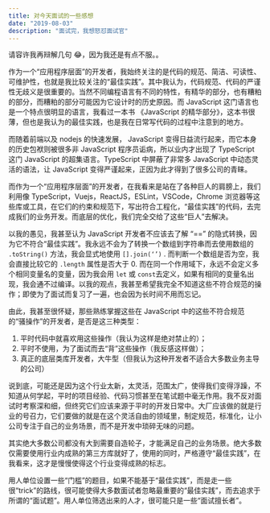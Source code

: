 ```yaml
---
title: 对今天面试的一些感想
date: "2019-08-03"
description: "面试完，我想怒怼面试官"
---
```


请容许我再辩解几句 😂，因为我还是有点不服。。

作为一个“应用程序层面”的开发者，我始终关注的是代码的规范、简洁、可读性、可维护性，也就是我比较关注的“最佳实践”。其中我认为，代码规范、代码的严谨性无歧义是很重要的。当然不同编程语言有不同的特性，有精华的部分，也有糟粕的部分，而糟粕的部分可能因为它设计时的历史原因。而 JavaScript 这门语言也是一个特点很明显的语言，我看过一本书 《JavaScript 的精华部分》，这本书很薄，但也是我认为的最佳实践，也是我在日常写代码的过程中注意到的地方。

而随着前端以及 nodejs 的快速发展， JavaScript 变得日益流行起来，而它本身的历史包袱则被很多非 JavaScript 程序员诟病，所以业内才出现了 TypeScript 这门 JavaScript 的超集语言。TypeScript 中屏蔽了非常多 JavaScript 中动态灵活的语法，让 JavaScript 变得严谨起来，正因为此才得到了很多公司的青睐。

而作为一个“应用程序层面”的开发者，在我看来是站在了各种巨人的肩膀上，我们利用像 TypeScript，Vuejs，ReactJS，ESLint，VSCode，Chrome 浏览器等这些库或工具，在它们的约束和规范下，写出符合工程化，“最佳实践”的代码，去完成我们的业务开发。而底层的优化，我们完全交给了这些“巨人”去解决。

以我的愚见，我甚至认为 JavaScript 开发者不应该去了解 “==” 的隐式转换，因为它不符合“最佳实践”。我永远不会为了转换一个数组到字符串而去使用数组的 `.toString()` 方法，我会显式地使用 `[].join(‘’)` . 而判断一个数组是否为空，我会直接比较它的 `.length` 属性是否大于 0. 而在同一个作用域下，永远不会定义多个相同变量名的变量，因为我会用 `let` 或 `const`去定义，如果有相同的变量名出现，我会通不过编译。以我的观点，我甚至希望我完全不知道这些不符合规范的操作；即使为了面试而复习了一遍，也会因为长时间不用而忘记。

由此，我甚至很怀疑，那些熟练掌握这些在 JavaScript 中的这些不符合规范的“骚操作”的开发者，是否是这三种类型：

1. 平时代码中就喜欢用这些操作（我认为这样是绝对禁止的）；
2. 平时不使用，为了面试而去“背”这些操作（我反感这样做）；
3. 真正的底层类库开发者，大牛型（但我认为这种开发者不适合大多数业务主导的公司）

说到底，可能还是因为这个行业太新，太灵活，范围太广，使得我们变得浮躁，不知道从何学起，平时的项目经验、代码习惯甚至在笔试题中毫无作用。我不反对面试时考察深和细，但终究它们应该来源于平时的开发日常中。大厂应该做的就是行业的号召力，它们要做的就是在这个灵活自由的领域里，制定规范，标准化，让小公司专注于自己的业务场景，而不是开发中琐碎无味的问题。

其实绝大多数公司都没有大到需要自造轮子，才能满足自己的业务场景。绝大多数仅需要使用行业内成熟的第三方库就好了，使用的同时，严格遵守“最佳实践”，在我看来，这才是慢慢使得这个行业变得成熟的标志。

用人单位设置一些“门槛”的题目，如果不能基于“最佳实践”，而是走一些很“trick”的路线，很可能使得大多数面试者忽略最重要的“最佳实践”，而去追求于所谓的“面试题”。用人单位筛选出来的人才，很可能只是一些“面试擅长者”。

